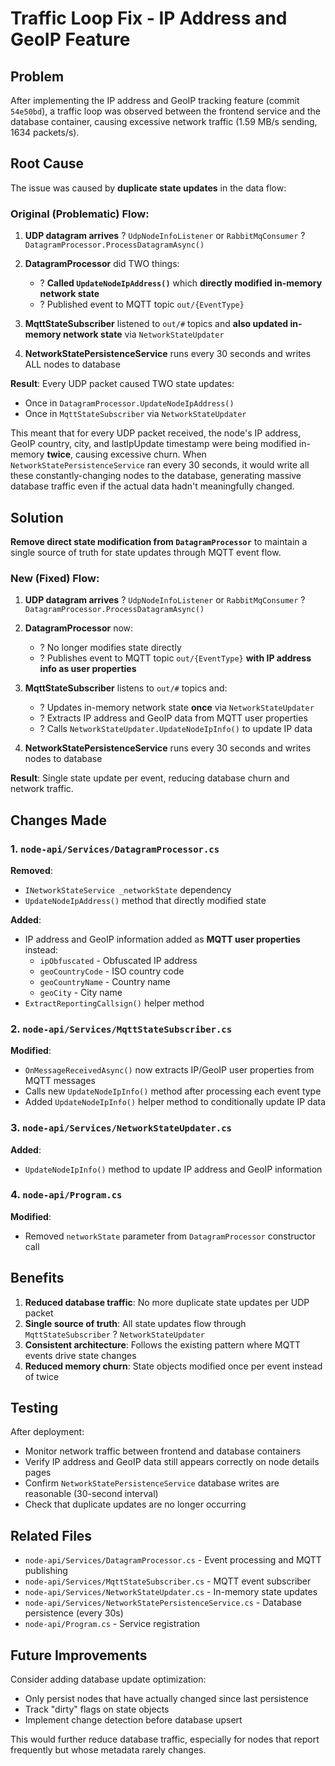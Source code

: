 # Traffic Loop Fix - IP Address and GeoIP Feature

## Problem

After implementing the IP address and GeoIP tracking feature (commit `54e50bd`), a traffic loop was observed between the frontend service and the database container, causing excessive network traffic (1.59 MB/s sending, 1634 packets/s).

## Root Cause

The issue was caused by **duplicate state updates** in the data flow:

### Original (Problematic) Flow:

1. **UDP datagram arrives** ? `UdpNodeInfoListener` or `RabbitMqConsumer` ? `DatagramProcessor.ProcessDatagramAsync()`

2. **DatagramProcessor** did TWO things:
   - ? **Called `UpdateNodeIpAddress()`** which **directly modified in-memory network state**
   - ? Published event to MQTT topic `out/{EventType}`

3. **MqttStateSubscriber** listened to `out/#` topics and **also updated in-memory network state** via `NetworkStateUpdater`

4. **NetworkStatePersistenceService** runs every 30 seconds and writes ALL nodes to database

**Result**: Every UDP packet caused TWO state updates:
- Once in `DatagramProcessor.UpdateNodeIpAddress()` 
- Once in `MqttStateSubscriber` via `NetworkStateUpdater`

This meant that for every UDP packet received, the node's IP address, GeoIP country, city, and lastIpUpdate timestamp were being modified in-memory **twice**, causing excessive churn. When `NetworkStatePersistenceService` ran every 30 seconds, it would write all these constantly-changing nodes to the database, generating massive database traffic even if the actual data hadn't meaningfully changed.

## Solution

**Remove direct state modification from `DatagramProcessor`** to maintain a single source of truth for state updates through MQTT event flow.

### New (Fixed) Flow:

1. **UDP datagram arrives** ? `UdpNodeInfoListener` or `RabbitMqConsumer` ? `DatagramProcessor.ProcessDatagramAsync()`

2. **DatagramProcessor** now:
   - ? No longer modifies state directly
   - ? Publishes event to MQTT topic `out/{EventType}` **with IP address info as user properties**

3. **MqttStateSubscriber** listens to `out/#` topics and:
   - ? Updates in-memory network state **once** via `NetworkStateUpdater`
   - ? Extracts IP address and GeoIP data from MQTT user properties
   - ? Calls `NetworkStateUpdater.UpdateNodeIpInfo()` to update IP data

4. **NetworkStatePersistenceService** runs every 30 seconds and writes nodes to database

**Result**: Single state update per event, reducing database churn and network traffic.

## Changes Made

### 1. `node-api/Services/DatagramProcessor.cs`

**Removed**:
- `INetworkStateService _networkState` dependency
- `UpdateNodeIpAddress()` method that directly modified state

**Added**:
- IP address and GeoIP information added as **MQTT user properties** instead:
  - `ipObfuscated` - Obfuscated IP address
  - `geoCountryCode` - ISO country code
  - `geoCountryName` - Country name
  - `geoCity` - City name
- `ExtractReportingCallsign()` helper method

### 2. `node-api/Services/MqttStateSubscriber.cs`

**Modified**:
- `OnMessageReceivedAsync()` now extracts IP/GeoIP user properties from MQTT messages
- Calls new `UpdateNodeIpInfo()` method after processing each event type
- Added `UpdateNodeIpInfo()` helper method to conditionally update IP data

### 3. `node-api/Services/NetworkStateUpdater.cs`

**Added**:
- `UpdateNodeIpInfo()` method to update IP address and GeoIP information

### 4. `node-api/Program.cs`

**Modified**:
- Removed `networkState` parameter from `DatagramProcessor` constructor call

## Benefits

1. **Reduced database traffic**: No more duplicate state updates per UDP packet
2. **Single source of truth**: All state updates flow through `MqttStateSubscriber` ? `NetworkStateUpdater`
3. **Consistent architecture**: Follows the existing pattern where MQTT events drive state changes
4. **Reduced memory churn**: State objects modified once per event instead of twice

## Testing

After deployment:
- Monitor network traffic between frontend and database containers
- Verify IP address and GeoIP data still appears correctly on node details pages
- Confirm `NetworkStatePersistenceService` database writes are reasonable (30-second interval)
- Check that duplicate updates are no longer occurring

## Related Files

- `node-api/Services/DatagramProcessor.cs` - Event processing and MQTT publishing
- `node-api/Services/MqttStateSubscriber.cs` - MQTT event subscriber
- `node-api/Services/NetworkStateUpdater.cs` - In-memory state updates
- `node-api/Services/NetworkStatePersistenceService.cs` - Database persistence (every 30s)
- `node-api/Program.cs` - Service registration

## Future Improvements

Consider adding database update optimization:
- Only persist nodes that have actually changed since last persistence
- Track "dirty" flags on state objects
- Implement change detection before database upsert

This would further reduce database traffic, especially for nodes that report frequently but whose metadata rarely changes.
